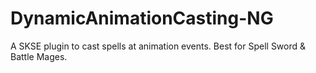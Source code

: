 # DynamicAnimationCasting-NG
A SKSE plugin to cast spells at animation events. Best for Spell Sword & Battle Mages.
